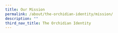 ```yaml
---
title: Our Mission
permalink: /about/the-orchidian-identity/mission/
description: ""
third_nav_title: The Orchidian Identity
---
```

